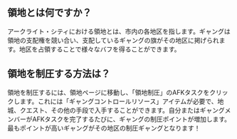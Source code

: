 ## 領地とは何ですか？
アークライト・シティにおける領地とは、市内の各地区を指します。ギャングは領地の支配権を競い合い、支配しているギャングの旗がその地区に掲げられます。地区を占領することで様々なバフを得ることができます。

## 領地を制圧する方法は？
領地を制圧するには、領地ページに移動し、「領地制圧」のAFKタスクをクリックします。これには「ギャングコントロールリソース」アイテムが必要で、地城、クエスト、その他の手段で入手することができます。自分またはギャングメンバーがAFKタスクを完了するたびに、ギャングの制圧ポイントが増加します。最もポイントが高いギャングがその地区の制圧ギャングとなります！
